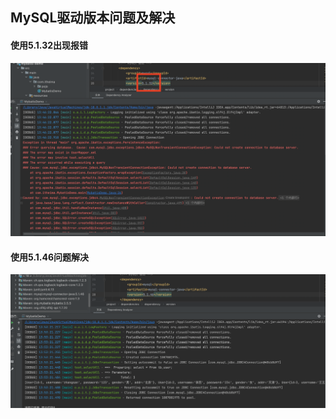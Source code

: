 ## MySQL驱动版本问题及解决



#### 使用5.1.32出现报错

![](./images/mysql驱动版本1.png)



#### 使用5.1.46问题解决

![mysql驱动版本2](./images/mysql驱动版本2.png)

